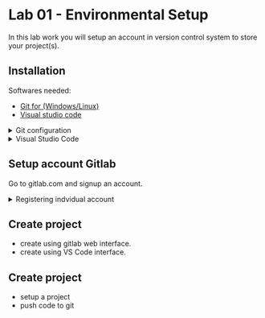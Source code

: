 # Lab 01 - Environmental Setup
In this lab work you will setup an account in version control system to store your project(s).

## Installation
Softwares needed:
- [Git for (Windows/Linux)]([https://](https://git-scm.com/downloads))
- [Visual studio code](https://code.visualstudio.com/Download)

<details>
<summary>Git configuration</summary>
  For first time use of Git you need to run in terminal:  
  <pre>
  > git config --global user.name your_name
  > git config --global user.email your_email@mail.com
  </pre>
</details>
<details>
<summary>Visual Studio Code</summary>
</details>

## Setup account Gitlab
Go to gitlab.com and signup an account.
<details>
<summary>Registering indvidual account</summary>
While registering account there will be a lots of questions.
Make sure that you choose "Just me" option.
</details>

## Create project
- create using gitlab web interface.
- create using VS Code interface.

## Create project
- setup a project
- push code to git